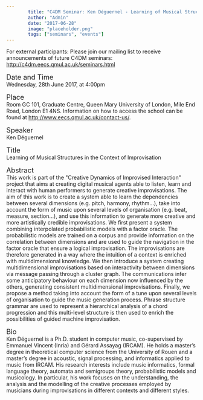 ```yaml
---
        title: "C4DM Seminar: Ken Déguernel - Learning of Musical Structures in the Context of Improvisation"
        author: "Admin"
        date: "2017-06-28"
        image: "placeholder.png"
        tags: ["seminars", "events"]
---
```


<p>For external participants: Please join our mailing list to receive announcements of future C4DM seminars: <a href="http://c4dm.eecs.qmul.ac.uk/seminars.html">http://c4dm.eecs.qmul.ac.uk/seminars.html</a></p>


<span style="font-size: 130%;">Date and Time</span></br>
Wednesday, 28th June 2017, at 4:00pm

<span style="font-size: 130%;">Place</span></br>
Room GC 101, Graduate Centre, Queen Mary University of London, Mile End Road, London E1 4NS. Information on how to access the school can be found at <a href="http://www.eecs.qmul.ac.uk/contact-us/">http://www.eecs.qmul.ac.uk/contact-us/</a>.

<span style="font-size: 130%;">Speaker</span></br>
Ken Déguernel

<span style="font-size: 130%;">Title</span></br>
Learning of Musical Structures in the Context of Improvisation

<span style="font-size: 130%;">Abstract</span></br>
This work is part of the "Creative Dynamics of Improvised Interaction" project that aims at creating digital musical agents able to listen, learn and interact with human performers to generate creative improvisations. The aim of this work is to create a system able to learn the dependencies between several dimensions (e.g. pitch, harmony, rhythm…), take into account the form of music upon several levels of organisation (e.g. beat, measure, section…), and use this information to generate more creative and more artistically credible improvisations. We first present a system combining interpolated probabilistic models with a factor oracle. The probabilistic models are trained on a corpus and provide information on the correlation between dimensions and are used to guide the navigation in the factor oracle that ensure a logical improvisation. The improvisations are therefore generated in a way where the intuition of a context is enriched with multidimensional knowledge. We then introduce a system creating multidimensional improvisations based on interactivity between dimensions via message passing through a cluster graph. The communications infer some anticipatory behaviour on each dimension now influenced by the others, generating consistent multidimensional improvisations. Finally, we propose a method taking into account the form of a tune upon several levels of organisation to guide the music generation process. Phrase structure grammar are used to represent a hierarchical analysis of a chord progression and this multi-level structure is then used to enrich the possibilities of guided machine improvisation.

<span style="font-size: 130%;">Bio</span></br>
Ken Déguernel is a Ph.D. student in computer music, co-supervised by Emmanuel Vincent (Inria) and Gérard Assayag (IRCAM).  He holds a master’s degree in theoretical computer science from the University of Rouen and a master’s degree in acoustic, signal processing, and informatics applied to music from IRCAM. His research interests include music informatics, formal language theory, automata and semigroups theory, probabilistic models and musicology. In particular, his work focuses on the understanding, the analysis and the modelling of the creative processes employed by musicians during improvisations in different contexts and different styles.
